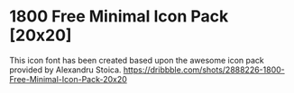 # 1800 Free Minimal Icon Pack [20x20]
This icon font has been created based upon the awesome icon pack provided by Alexandru Stoica.
https://dribbble.com/shots/2888226-1800-Free-Minimal-Icon-Pack-20x20
